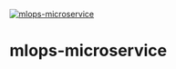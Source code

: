 [![mlops-microservice](https://circleci.com/gh/mmd-afegbua/mlops-microservice.svg?style=svg)](https://app.circleci.com/pipelines/github/mmd-afegbua/mlops-microservice)
# mlops-microservice
